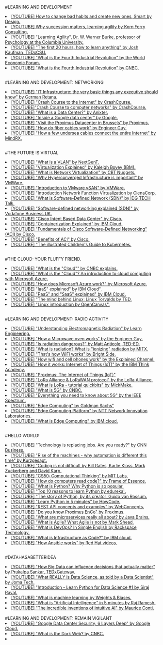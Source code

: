 #LEARNING AND DEVELOPMENT
<br>

<li><a href="https://www.youtube.com/watch?v=gc6rvFWVwdc">[YOUTUBE] How to change bad habits and create new ones, Smart by Design.</a></li>
<li><a href="https://youtu.be/Ml5LpaS16ng">[YOUTUBE] Why succession matters, learning agility by Korn Ferry Consulting.</a></li>
<li><a href="https://www.youtube.com/watch?v=ORQz5FadIio">[YOUTUBE] "Learning Agility", Dr. W. Warner Burke, professor of Psychology at the Columbia University.</a></li>
<li><a href="https://www.youtube.com/watch?v=5MgBikgcWnY">[YOUTUBE] "The first 20 hours, how to learn anything" by Josh Kaufman, TEDxCSU.</a></li>
<li><a href="https://www.youtube.com/watch?v=kpW9JcWxKq0">[YOUTUBE] "What is the Fourth Industrial Revolution" by the World Economic Forum.</a></li>
<li><a href="https://www.youtube.com/watch?v=v9rZOa3CUC8">[YOUTUBE] "What is the Fourth Industrial Revolution" by CNBC.</a></li>
<br>

#LEARNING AND DEVELOPMENT: NETWORKING
<br>

<li><a href="https://www.youtube.com/watch?v=V6zJi8CU7Tk">[YOUTUBE] "IT Infrastructure: the very basic things any executive should know" by German Retana.</a></li>
<li><a href="https://www.youtube.com/watch?v=AEaKrq3SpW8">[YOUTUBE] "Crash Course to the Internet" by CrashCourse.</a></li>
<li><a href="https://www.youtube.com/watch?v=3QhU9jd03a0&t">[YOUTUBE]"Crash Course to computer networks" by CrashCourse.</a></li>
<li><a href="https://www.youtube.com/watch?v=kfvbCggY_nI">[YOUTUBE] "What is a Data Center?" by Anixter.</a></li>
<li><a href="https://www.youtube.com/watch?v=XZmGGAbHqa0">[YOUTUBE] "Inside a Google data center" by Google.</a></li>
<li><a href="https://www.youtube.com/watch?v=mwi4RRNygaM">[YOUTUBE] "Visit the Proximus Datacenter in Brussels" by Proximus.</a></li>
<li><a href="https://www.youtube.com/watch?v=0MwMkBET_5I">[YOUTUBE] "How do fiber cables work" by Engineer Guy.</a></li>
<li><a href="https://www.youtube.com/watch?v=eTBLIYJSzdc">[YOUTUBE] "How a few undersea cables connect the entire Internet" by MindRX.</a></li>
<br>

#THE FUTURE IS VIRTUAL
<br>
<li><a href="https://www.youtube.com/watch?v=oo-hejIq3iQ">[YOUTUBE] "What is a VLAN" by NextGenT.</a></li>
<li><a href="https://www.youtube.com/watch?v=FZR0rG3HKIk">[YOUTUBE] "Virtualization Explained" by Kaleigh Bovey (IBM).</a></li>
<li><a href="https://www.youtube.com/watch?v=hDgG34IFGp4">[YOUTUBE] "What is Network Virtualization" by CBT Nuggets.</a></li>
<li><a href="https://www.youtube.com/watch?v=jOewMqQlxo8">[YOUTUBE] "Why Hyperconverged Infrastructure is important" by VMWare.</a></li>
<li><a href="https://www.youtube.com/watch?v=g8S3UT_vvUo">[YOUTUBE] "Introduction to VMware vSAN" by VMWare.</a></li>
<li><a href="https://www.youtube.com/watch?v=xGZaZTnvR9A">[YOUTUBE] "Introduction Network Function Virtualization by CienaCorp.</a></li>
<li><a href="https://www.youtube.com/watch?v=Z5Gi2Bpd82M">[YOUTUBE] "What is Software-Defined Network (SDN)" by IDG TECH Talk.</a></li>
<li><a href="https://www.youtube.com/watch?v=XFXdWg1p5to">[YOUTUBE] "Software-defined networking explained (SDN)" by Vodafone Business UK.</li>
<li><a href="https://www.youtube.com/watch?v=5I1v_sfBWVQ">[YOUTUBE] "Cisco Intent Based Data Center" by Cisco.</a></li>
<li><a href="https://www.youtube.com/watch?v=0qotVMX-J5s">[YOUTUBE] "Containerization Explained" by IBM Cloud.</a></li>
<li><a href="https://www.youtube.com/watch?v=l75B6D9xyMQ">[YOUTUBE] "Fundamentals of Cisco Software-Defined Networking" (ACI) by Cisco.</a></li>
<li><a href="https://www.youtube.com/watch?v=Nnh02NozVyg">[YOUTUBE] "Benefits of ACI" by Cisco. </a></li>
<li><a href="https://www.youtube.com/watch?v=4ht22ReBjno">[YOUTUBE] "The illustrated Children's Guide to Kubernetes.</a></li>
<br>

#THE CLOUD: YOUR FLUFFY FRIEND.
<br>
<li><a href="https://www.youtube.com/watch?v=i9x0UO8MY0g">[YOUTUBE] "What is the "Cloud"" by CNBC explains.<a></li>
<li><a href="https://www.youtube.com/watch?v=eZLcyTxi8ZI">[YOUTUBE] "What is the "Cloud"? An introduction to cloud computing with Microsoft Azure.</a></li>
<li><a href="https://www.youtube.com/watch?v=KXkBZCe699A&t=">[YOUTUBE] "How does Microsoft Azure work?" by Microsoft Azure.</a></li>
<li><a href="https://www.youtube.com/watch?v=XRdmfo4M_YA">[YOUTUBE] "IaaS" explained" by IBM Cloud".<a></li>
<li><a href="https://www.youtube.com/watch?v=QAbqJzd0PEE">[YOUTUBE] "PaaS" and "SaaS" explained" by IBM Cloud.</a></li>
<li><a href="https://www.youtube.com/watch?v=o8NPllzkFhE">[YOUTUBE] "The mind behind Linux: Linux Torvalds by TED.</a></li>
<li><a href="https://www.youtube.com/watch?v=Z-C11_xK_ZI">[YOUTUBE] "Linux introduction by OpenCanvas".</a></li>
<br>

#LEARNING AND DEVELOPMENT: RADIO ACTIVITY
<br>
<li><a href="https://www.youtube.com/watch?v=FWCN_uI5ygY">[YOUTUBE] "Understanding Electromagnetic Radiation" by Learn Engineering.</a></li>
<li><a href="https://www.youtube.com/watch?v=kp33ZprO0Ck">[YOUTUBE] "How a Microwave oven works" by the Engineer Guy.</a></li>
<li><a href="https://www.youtube.com/watch?v=zI2vRwFKnHQ">[YOUTUBE] "Is radiation dangerous?" by Matt Anticole, TED-ED.</a></li>
<li><a href="https://www.youtube.com/watch?v=R_RcytVWBrg">[YOUTUBE] "What is radiation? What is "ionizing" radiation by MITX.</a></li>
<li><a href="https://www.youtube.com/watch?v=hePLDVbULZc">[YOUTUBE] "That's how WiFi works" by Bright Side.</a></li>
<li><a href="https://www.youtube.com/watch?v=kxLcwIMYmr0">[YOUTUBE] "How wifi and cell phones work" by the Explained Channel.</a></li>
<li><a href="https://youtu.be/QSIPNhOiMoE">[YOUTUBE] "How it works: Internet of Things (IoT)" by the IBM Think Academy.</a></li>
<li><a href="https://www.youtube.com/watch?v=p6kraBzMMFc">[YOUTUBE] "Proximus: The Internet of Things (IoT)"</a></li>
<li><a href="https://www.youtube.com/watch?v=m6IvwcjcxQc">[YOUTUBE] "LoRa Alliance & LoRaWAN protocol" by the LoRa Alliance.</a></li>
<li><a href="https://www.youtube.com/watch?v=-d2JxZuvTOI">[YOUTUBE] "What is LoRa - tutorial quickbits" by MickMake.</a></li>
<li><a href="https://www.youtube.com/watch?v=2DG3pMcNNlw">[YOUTUBE] "What is 5G" by CNBC.</a></li>
<li><a href="https://www.youtube.com/watch?v=GEx_d0SjvS0">[YOUTUBE] "Everything you need to know about 5G" by the IEEE Spectrum.</a></li>
<li><a href="https://www.youtube.com/watch?v=DDvMkgEoHxQ">[YOUTUBE] "Edge Computing" by Goldman Sachs"</a></li>
<li><a href="https://www.youtube.com/watch?v=RjMS15V_7nQ">[YOUTUBE] "Edge Computing Platform" by NTT Network Innovation Laboratories.</a></li>
<li><a href="https://www.youtube.com/watch?v=cEOUeItHDdo">[YOUTUBE] "What is Edge Computing" by IBM cloud.</a></li>
<br>

#HELLO WORLD!
<br>
<li><a href="https://www.youtube.com/watch?v=opdc8hQN0ew">[YOUTUBE] "Technology is replacing jobs. Are you ready?" by CNN Business.</a></li>
<li><a href="https://www.youtube.com/watch?v=WSKi8HfcxEk">[YOUTUBE] "Rise of the machines - why automation is different this time" by Kurzgesagt.</a></li>
<li><a href="https://www.youtube.com/watch?v=hb7Q33ysCwI">[YOUTUBE] "Coding is not difficult by Bill Gates, Karlie Kloss, Mark Zuckerberg and David Karp.</a></li>
<li><a href="https://www.youtube.com/watch?v=jjqgP9dpD1k">[YOUTUBE] "CS50: Computational Thinking" by MIT Labs.</a></li>
<li><a href="https://www.youtube.com/watch?v=QXjU9qTsYCc">[YOUTUBE] "How do computers read code?" by Frame of Essence.</a></li>
<li><a href="https://www.youtube.com/watch?v=Y8Tko2YC5hA">[YOUTUBE] "What is Python? Why Python is so popular.</a></li>
<li><a href="https://www.youtube.com/watch?v=xxeBb7OyKXY">[YOUTUBE] "Top 10 reasons to learn Python by edureka!.</a></li>
<li><a href="https://www.youtube.com/watch?v=J0Aq44Pze-w">[YOUTUBE] "The story of Python, by its creator, Guido van Rossum.</a></li>
<li><a href="https://www.youtube.com/watch?v=I2wURDqiXdM">[YOUTUBE] "Learn Python in 5 minutes" by HowCode.</a></li>
<li><a href="https://www.youtube.com/watch?v=7YcW25PHnAA">[YOUTUBE] "REST API concepts and examples" by WebConcepts.</a></li>
<li><a href="https://www.youtube.com/watch?v=9bu0cE4Nw4I">[YOUTUBE] "Do you know Proximus EnCo" by Proximus.</a></li>
<li><a href="https://www.youtube.com/watch?v=j1gU2oGFayY">[YOUTUBE] "What are microservices really all about? by Java Brains.</a></li>
<li><a href="https://www.youtube.com/watch?v=Z9QbYZh1YXY">[YOUTUBE] "What is Agile? What Agile is not by Mark Shead.</a></li>
<li><a href="https://www.youtube.com/watch?v=_I94-tJlovg">[YOUTUBE] "What is DevOps? In Simple English by Rackspace Technology.</a></li>
<li><a href="https://www.youtube.com/watch?v=zWw2wuiKd5o">[YOUTUBE] "What is Infrastructure as Code?" by IBM cloud.</a></li>
<li><a href="https://www.youtube.com/watch?v=St__HLMZ8qQ">[YOUTUBE] "How Ansible works" by Red Hat videos.</a></li> 
<br>

#DATAHASABETTERIDEA
<br>

<li><a href="https://www.youtube.com/watch?v=C6WKt6fJiso">[YOUTUBE] "How Big Data can influence decisions that actually matter" by Prukalpa Sankar, TEDxGateway.</a></li> 
<li><a href="https://www.youtube.com/watch?v=xC-c7E5PK0Y">[YOUTUBE] "What REALLY is Data Science, as told by a Data Scientist" by Joma Tech.</a></li>
<li><a href="https://www.youtube.com/watch?v=T5pRlIbr6gg">[YOUTUBE] "Introduction - Learn Python for Data Science #1 by Siraj Raval.</a></li>
<li><a href="https://www.youtube.com/watch?v=A1S4znIfcD8">[YOUTUBE] "What is machine learning by Weights & Biases.</a></li>
<li><a href="https://www.youtube.com/watch?v=2ePf9rue1Ao">[YOUTUBE] "What is "Artificial Intelligence" in 5 minutes by Raj Ramesh.</a></li>
<li><a href="https://www.youtube.com/watch?v=aR5N2Jl8k14">[YOUTUBE] "The incredible inventions of intuitive AI" by Maurice Conti.</a></li>
  
<br>
#LEARNING AND DEVELOPMENT: REMAIN VIGILANT
<br>

<li><a href="https://www.youtube.com/watch?v=kd33UVZhnAA">[YOUTUBE] "Google Data Center Security: 6 Layers Deep" by Google Cloud.</a></li>
<li><a href="https://www.youtube.com/watch?v=fUjSVrh9UN4">[YOUTUBE] "What is the Dark Web? by CNBC.</a></li>
<li>
